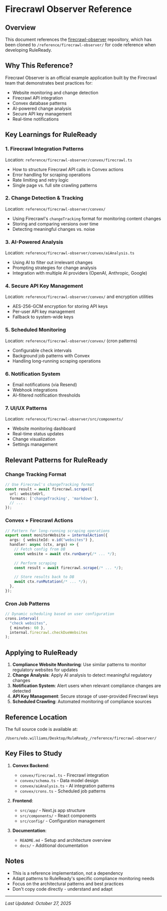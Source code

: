 # Firecrawl Observer Reference

## Overview
This document references the [firecrawl-observer](https://github.com/firecrawl/firecrawl-observer) repository, which has been cloned to `/reference/firecrawl-observer/` for code reference when developing RuleReady.

## Why This Reference?
Firecrawl Observer is an official example application built by the Firecrawl team that demonstrates best practices for:
- Website monitoring and change detection
- Firecrawl API integration
- Convex database patterns
- AI-powered change analysis
- Secure API key management
- Real-time notifications

## Key Learnings for RuleReady

### 1. **Firecrawl Integration Patterns**
Location: `reference/firecrawl-observer/convex/firecrawl.ts`
- How to structure Firecrawl API calls in Convex actions
- Error handling for scraping operations
- Rate limiting and retry logic
- Single page vs. full site crawling patterns

### 2. **Change Detection & Tracking**
Location: `reference/firecrawl-observer/convex/`
- Using Firecrawl's `changeTracking` format for monitoring content changes
- Storing and comparing versions over time
- Detecting meaningful changes vs. noise

### 3. **AI-Powered Analysis**
Location: `reference/firecrawl-observer/convex/aiAnalysis.ts`
- Using AI to filter out irrelevant changes
- Prompting strategies for change analysis
- Integration with multiple AI providers (OpenAI, Anthropic, Google)

### 4. **Secure API Key Management**
Location: `reference/firecrawl-observer/convex/` and encryption utilities
- AES-256-GCM encryption for storing API keys
- Per-user API key management
- Fallback to system-wide keys

### 5. **Scheduled Monitoring**
Location: `reference/firecrawl-observer/convex/` (cron patterns)
- Configurable check intervals
- Background job patterns with Convex
- Handling long-running scraping operations

### 6. **Notification System**
- Email notifications (via Resend)
- Webhook integrations
- AI-filtered notification thresholds

### 7. **UI/UX Patterns**
Location: `reference/firecrawl-observer/src/components/`
- Website monitoring dashboard
- Real-time status updates
- Change visualization
- Settings management

## Relevant Patterns for RuleReady

### Change Tracking Format
```typescript
// Use Firecrawl's changeTracking format
const result = await firecrawl.scrape({
  url: websiteUrl,
  formats: ['changeTracking', 'markdown'],
  // ...
});
```

### Convex + Firecrawl Actions
```typescript
// Pattern for long-running scraping operations
export const monitorWebsite = internalAction({
  args: { websiteId: v.id("websites") },
  handler: async (ctx, args) => {
    // Fetch config from DB
    const website = await ctx.runQuery(/* ... */);
    
    // Perform scraping
    const result = await firecrawl.scrape(/* ... */);
    
    // Store results back to DB
    await ctx.runMutation(/* ... */);
  },
});
```

### Cron Job Patterns
```typescript
// Dynamic scheduling based on user configuration
crons.interval(
  "check websites",
  { minutes: 60 },
  internal.firecrawl.checkDueWebsites
);
```

## Applying to RuleReady

1. **Compliance Website Monitoring**: Use similar patterns to monitor regulatory websites for updates
2. **Change Analysis**: Apply AI analysis to detect meaningful regulatory changes
3. **Notification System**: Alert users when relevant compliance changes are detected
4. **API Key Management**: Secure storage of user-provided Firecrawl keys
5. **Scheduled Crawling**: Automated monitoring of compliance sources

## Reference Location
The full source code is available at:
```
/Users/edo.williams/Desktop/RuleReady_/reference/firecrawl-observer/
```

## Key Files to Study

1. **Convex Backend**:
   - `convex/firecrawl.ts` - Firecrawl integration
   - `convex/schema.ts` - Data model design
   - `convex/aiAnalysis.ts` - AI integration patterns
   - `convex/crons.ts` - Scheduled job patterns

2. **Frontend**:
   - `src/app/` - Next.js app structure
   - `src/components/` - React components
   - `src/config/` - Configuration management

3. **Documentation**:
   - `README.md` - Setup and architecture overview
   - `docs/` - Additional documentation

## Notes
- This is a reference implementation, not a dependency
- Adapt patterns to RuleReady's specific compliance monitoring needs
- Focus on the architectural patterns and best practices
- Don't copy code directly - understand and adapt

---
*Last Updated: October 27, 2025*

